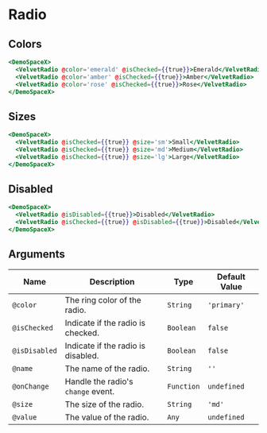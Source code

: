 # Radio

## Colors

```hbs preview-template
<DemoSpaceX>
  <VelvetRadio @color='emerald' @isChecked={{true}}>Emerald</VelvetRadio>
  <VelvetRadio @color='amber' @isChecked={{true}}>Amber</VelvetRadio>
  <VelvetRadio @color='rose' @isChecked={{true}}>Rose</VelvetRadio>
</DemoSpaceX>
```

## Sizes

```hbs preview-template
<DemoSpaceX>
  <VelvetRadio @isChecked={{true}} @size='sm'>Small</VelvetRadio>
  <VelvetRadio @isChecked={{true}} @size='md'>Medium</VelvetRadio>
  <VelvetRadio @isChecked={{true}} @size='lg'>Large</VelvetRadio>
</DemoSpaceX>
```

## Disabled

```hbs preview-template
<DemoSpaceX>
  <VelvetRadio @isDisabled={{true}}>Disabled</VelvetRadio>
  <VelvetRadio @isChecked={{true}} @isDisabled={{true}}>Disabled</VelvetRadio>
</DemoSpaceX>
```

## Arguments

| Name          | Description                        | Type       | Default Value |
| ------------- | ---------------------------------- | ---------- | ------------- |
| `@color`      | The ring color of the radio.       | `String`   | `'primary'`   |
| `@isChecked`  | Indicate if the radio is checked.  | `Boolean`  | `false`       |
| `@isDisabled` | Indicate if the radio is disabled. | `Boolean`  | `false`       |
| `@name`       | The name of the radio.             | `String`   | `''`          |
| `@onChange`   | Handle the radio's `change` event. | `Function` | `undefined`   |
| `@size`       | The size of the radio.             | `String`   | `'md'`        |
| `@value`      | The value of the radio.            | `Any`      | `undefined`   |
